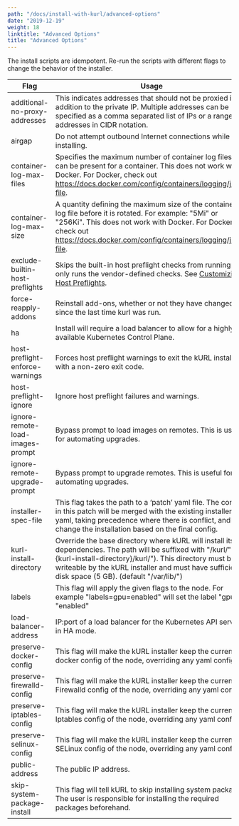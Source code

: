```yaml
---
path: "/docs/install-with-kurl/advanced-options"
date: "2019-12-19"
weight: 18
linktitle: "Advanced Options"
title: "Advanced Options"
---
```


The install scripts are idempotent. Re-run the scripts with different flags to change the behavior of the installer.

| Flag                             | Usage                                                                                                             |
| -------------------------------- | ----------------------------------------------------------------------------------------------------------------  |
| additional-no-proxy-addresses    | This indicates addresses that should not be proxied in addition to the private IP. Multiple addresses can be specified as a comma separated list of IPs or a range of addresses in CIDR notation. |
| airgap                           | Do not attempt outbound Internet connections while installing.                                                    |
| container-log-max-files          | Specifies the maximum number of container log files that can be present for a container. This does not work with Docker. For Docker, check out https://docs.docker.com/config/containers/logging/json-file. |
| container-log-max-size           | A quantity defining the maximum size of the container log file before it is rotated. For example: \"5Mi\" or \"256Ki\". This does not work with Docker. For Docker, check out https://docs.docker.com/config/containers/logging/json-file. |
| exclude-builtin-host-preflights | Skips the built-in host preflight checks from running and only runs the vendor-defined checks. See [Customizing Host Preflights](/docs/create-installer/host-preflights/#adding-custom-host-preflight-checks). |
| force-reapply-addons             | Reinstall add-ons, whether or not they have changed since the last time kurl was run.                              |
| ha                               | Install will require a load balancer to allow for a highly available Kubernetes Control Plane.                    |
| host-preflight-enforce-warnings        | Forces host preflight warnings to exit the kURL installer with a non-zero exit code.                                                                                        |
| host-preflight-ignore                 | Ignore host preflight failures and warnings.                                                                           |
| ignore-remote-load-images-prompt | Bypass prompt to load images on remotes. This is useful for automating upgrades.                                  |
| ignore-remote-upgrade-prompt     | Bypass prompt to upgrade remotes. This is useful for automating upgrades.                                         |
| installer-spec-file              | This flag takes the path to a ‘patch’ yaml file. The config in this patch will be merged with the existing installer yaml, taking precedence where there is conflict, and will change the installation based on the final config. |
| kurl-install-directory           | Override the base directory where kURL will install its dependencies. The path will be suffixed with "/kurl/" ("{kurl-install-directory}/kurl/"). This directory must be writeable by the kURL installer and must have sufficient disk space (5 GB). (default "/var/lib/") |
| labels                           | This flag will apply the given flags to the node. For example \"labels=gpu=enabled\" will set the label \"gpu\" to \"enabled\" |
| load-balancer-address            | IP:port of a load balancer for the Kubernetes API servers in HA mode.                                             |
| preserve-docker-config           | This flag will make the kURL installer keep the current docker config of the node, overriding any yaml config.    |
| preserve-firewalld-config        | This flag will make the kURL installer keep the current Firewalld config of the node, overriding any yaml config. |
| preserve-iptables-config         | This flag will make the kURL installer keep the current Iptables config of the node, overriding any yaml config.  |
| preserve-selinux-config          | This flag will make the kURL installer keep the current SELinux config of the node, overriding any yaml config.   |
| public-address                   | The public IP address.                                                                                            |
| skip-system-package-install      | This flag will tell kURL to skip installing system packages. The user is responsible for installing the required packages beforehand. |
